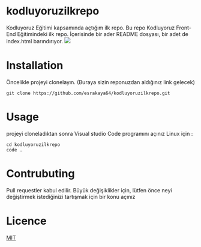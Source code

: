 # kodluyoruzilkrepo
Kodluyoruz Eğitimi kapsamında açtığım ilk repo. 
Bu repo Kodluyoruz Front-End Eğitimindeki ilk repo. İçerisinde bir ader README dosyası, bir adet de index.html barındırıyor.
![](https://i.hizliresim.com/om0rc3m.jpg)
# Installation
Öncelikle projeyi clonelayın. (Buraya sizin reponuzdan aldığınız link gelecek)
```
git clone https://github.com/esrakaya64/kodluyoruzilkrepo.git
```
# Usage
projeyi cloneladıktan sonra Visual studio Code programını açınız 
Linux için : 
```
cd kodluyoruzilkrepo 
code .
```
# Contrubuting
Pull requestler kabul edilir. Büyük değişiklikler için, lütfen önce neyi değiştirmek istediğinizi tartışmak için bir konu açınız 
# Licence
[MIT](https://choosealicense.com/licenses/mit/)

